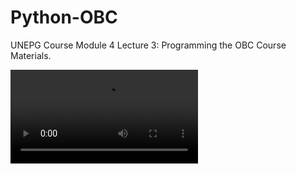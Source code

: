 # Python-OBC
UNEPG Course Module 4 Lecture 3: Programming the OBC Course Materials.

<video src="https://raw.githubusercontent.com/azataiot/images/master/PicGo/welcome.mp4"  autoplay loop />
